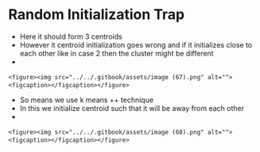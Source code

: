 # Random Initialization Trap

* Here it should form 3 centroids
* However it centroid initialization goes wrong and if it initializes close to each other like in case 2 then the cluster might be different
*

    <figure><img src="../../.gitbook/assets/image (67).png" alt=""><figcaption></figcaption></figure>
* So means we use k means ++ technique&#x20;
* In this we initialize centroid such that it will be away from each other
*

    <figure><img src="../../.gitbook/assets/image (68).png" alt=""><figcaption></figcaption></figure>
